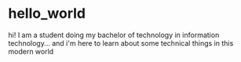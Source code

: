 # hello_world
hi!
   I am a student doing my bachelor of technology in information technology...
   and i'm here to learn about some technical things in this modern world
